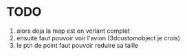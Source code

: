 # TODO

1.  alors deja la map est en verlant complet
2. ensuite faut pouvoir voir l'avion (3dcustomobject je crois)
3. le ptn de point faut pouvoir reduire sa taille
